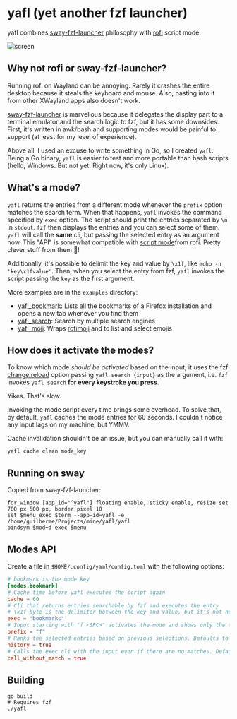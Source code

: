 # yafl (yet another fzf launcher)

yafl combines [sway-fzf-launcher] philosophy with [rofi] script mode.

![screen](https://s9.gifyu.com/images/recording3.gif)

## Why not rofi or sway-fzf-launcher?

Running rofi on Wayland can be annoying.
Rarely it crashes the entire desktop because it steals the keyboard and mouse.
Also, pasting into it from other XWayland apps also doesn't work.

[sway-fzf-launcher] is marvellous because it delegates the display part to a terminal emulator and the search logic to fzf, but it has some downsides.
First, it's written in awk/bash and supporting modes would be painful to support (at least for my level of experience).

Above all, I used an excuse to write something in Go, so I created `yafl`.
Being a Go binary, `yafl` is easier to test and more portable than bash scripts (hello, Windows. But not yet. Right now, it's only Linux).

## What's a mode?

`yafl` returns the entries from a different mode whenever the `prefix` option matches the search term.
When that happens, `yafl` invokes the command specified by `exec` option.
The script should print the entries separated by `\n` in `stdout`.
`fzf` then displays the entries and you can select some of them. `yafl` will call the **same** cli, but passing the selected entry as an argument now. This "API" is somewhat compatible with [script mode][rofi-script]from rofi. Pretty clever stuff from them 👏!

Additionally, it's possible to delimit the key and value by `\x1f`, like `echo -n 'key\x1fvalue'`.
Then, when you select the entry from fzf, `yafl` invokes the script passing the `key` as the first argument.

More examples are in the `examples` directory:
- [yafl_bookmark]: Lists all the bookmarks of a Firefox installation and opens a new tab whenever you find them
- [yafl_search]: Search by multiple search engines
- [yafl_moji]: Wraps [rofimoji] and to list and select emojis

## How does it activate the modes?

To know which mode _should be activated_ based on the input, it uses the fzf [change:reload][fzf-change-option] option passing `yafl search {input}` as the argument, i.e. `fzf` invokes `yafl search` **for every keystroke you press**.

Yikes. That's slow.

Invoking the mode script every time brings some overhead.
To solve that, by default, `yafl` caches the mode entries for 60 seconds.
I couldn't notice any input lags on my machine, but YMMV.

<!-- Confusing? Here are the steps: -->

<!-- 1. You invoke `yafl`. It gets all the entries from the `""` string. By default, it's all the applications -->
<!-- 1. `yafl` calls `fzf` with this input and, most importantly,  with the `change:reload` option passing `yafl search {input}` again -->
<!-- 1. `fzf` invokes this command for every keystroke -->
<!-- 1. `yafl search` reads the values from cache if the mode is the same or invokes the entries of another mode if it matches the prefix -->
<!-- 1. After you select the entry, `yafl` calls the `exec` option of the mode passing the entry as an argument -->

Cache invalidation shouldn't be an issue, but you can manually call it with:

``` shell
yafl cache clean mode_key
```

## Running on sway

Copied from sway-fzf-launcher:

``` shell
for_window [app_id="^yafl"] floating enable, sticky enable, resize set 700 px 500 px, border pixel 10
set $menu exec $term --app-id=yafl -e /home/guilherme/Projects/mine/yafl/yafl
bindsym $mod+d exec $menu
```

## Modes API

Create a file in `$HOME/.config/yaml/config.toml` with the following options:

``` toml
# bookmark is the mode key
[modes.bookmark]
# Cache time before yafl executes the script again
cache = 60
# Cli that returns entries searchable by fzf and executes the entry
# \x1f byte is the delimiter between the key and value, but it's not necessary
exec = "bookmarks"
# Input starting with "f <SPC>" activates the mode and shows only the entries of this mode
prefix = "f"
# Ranks the selected entries based on previous selections. Defaults to false
history = true
# Calls the exec cli with the input even if there are no matches. Defaults to false
call_without_match = true
```

## Building

``` shell
go build
# Requires fzf
./yafl
```

[fzf-change-option]: https://github.com/junegunn/fzf/blob/master/ADVANCED.md#switching-between-ripgrep-mode-and-fzf-mode
[rofimoji]: https://github.com/fdw/rofimoji
[fzf]: https://github.com/junegunn/fzf
[sway-fzf-launcher]: https://github.com/Biont/sway-launcher-desktop
[rofi]: https://github.com/davatorium/rofi
[rofi-script]: https://davatorium.github.io/rofi/current/rofi-script.5/
[yafl_bookmark]: ./examples/yafl_bookmark
[yafl_moji]: ./examples/yafl_moji
[yafl_search]: ./examples/yafl_search
